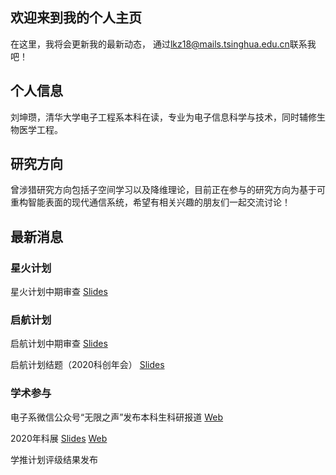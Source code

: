 ## 欢迎来到我的个人主页
在这里，我将会更新我的最新动态，
通过<lkz18@mails.tsinghua.edu.cn>联系我吧！
## 个人信息
刘坤瓒，清华大学电子工程系本科在读，专业为电子信息科学与技术，同时辅修生物医学工程。
## 研究方向
曾涉猎研究方向包括子空间学习以及降维理论，目前正在参与的研究方向为基于可重构智能表面的现代通信系统，希望有相关兴趣的朋友们一起交流讨论！

## 最新消息
### 星火计划
星火计划中期审查 [Slides](https://cloud.tsinghua.edu.cn/f/1218939ef9a04d418008/?dl=1)

### 启航计划

启航计划中期审查 [Slides](https://cloud.tsinghua.edu.cn/f/6970ae7b162043018209/?dl=1)

启航计划结题（2020科创年会） [Slides](https://cloud.tsinghua.edu.cn/f/dbaea6307a8546c58ccd/?dl=1)

### 学术参与

电子系微信公众号“无限之声”发布本科生科研报道 [Web](https://mp.weixin.qq.com/s/iRsjnLhJ08xIfpdMc94yCw)

2020年科展 [Slides](https://cloud.tsinghua.edu.cn/f/8a1ea47fccf840e1b24d/?dl=1) [Web](http://thu.tiaozhanbei.net/d1713/kezhan/projects/40/)

学推计划评级结果发布